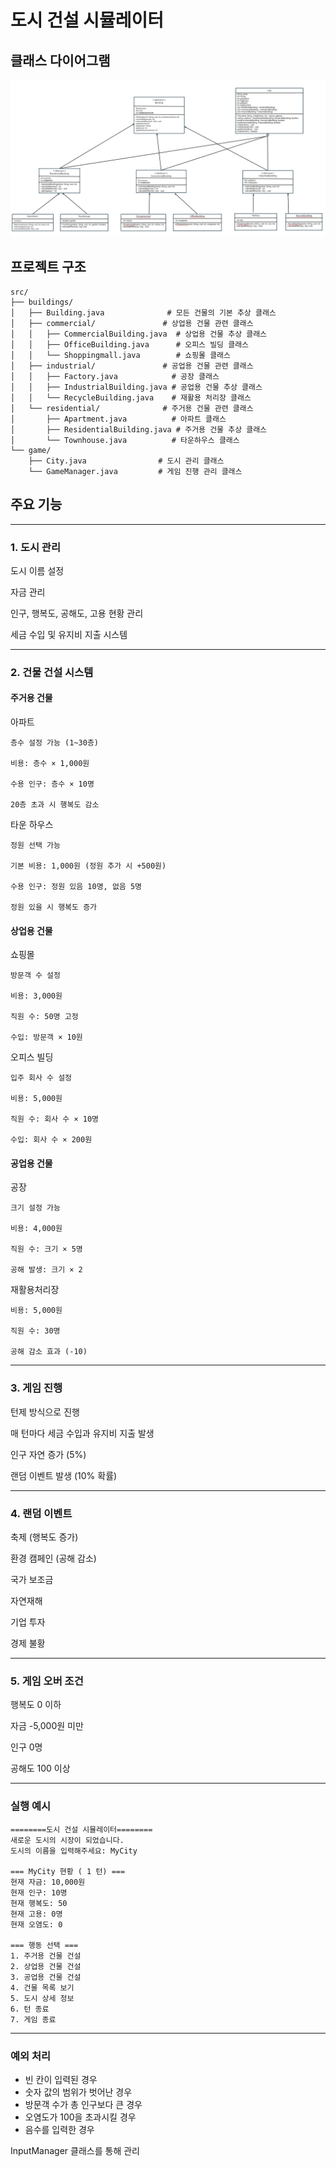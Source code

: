 # 도시 건설 시뮬레이터

## 클래스 다이어그램
![img.png](img.png)
## 프로젝트 구조
```
src/
├── buildings/
│   ├── Building.java              # 모든 건물의 기본 추상 클래스
│   ├── commercial/               # 상업용 건물 관련 클래스
│   │   ├── CommercialBuilding.java  # 상업용 건물 추상 클래스
│   │   ├── OfficeBuilding.java      # 오피스 빌딩 클래스
│   │   └── Shoppingmall.java        # 쇼핑몰 클래스
│   ├── industrial/               # 공업용 건물 관련 클래스
│   │   ├── Factory.java            # 공장 클래스
│   │   ├── IndustrialBuilding.java # 공업용 건물 추상 클래스
│   │   └── RecycleBuilding.java    # 재활용 처리장 클래스
│   └── residential/              # 주거용 건물 관련 클래스
│       ├── Apartment.java          # 아파트 클래스
│       ├── ResidentialBuilding.java # 주거용 건물 추상 클래스
│       └── Townhouse.java          # 타운하우스 클래스
└── game/
    ├── City.java                # 도시 관리 클래스
    └── GameManager.java         # 게임 진행 관리 클래스
```

## 주요 기능
***
### 1. 도시 관리

도시 이름 설정

자금 관리

인구, 행복도, 공해도, 고용 현황 관리

세금 수입 및 유지비 지출 시스템
***
### 2. 건물 건설 시스템
#### 주거용 건물

아파트

    층수 설정 가능 (1~30층)

    비용: 층수 × 1,000원

    수용 인구: 층수 × 10명

    20층 초과 시 행복도 감소


타운 하우스

    정원 선택 가능

    기본 비용: 1,000원 (정원 추가 시 +500원)

    수용 인구: 정원 있음 10명, 없음 5명

    정원 있을 시 행복도 증가


#### 상업용 건물

쇼핑몰

    방문객 수 설정

    비용: 3,000원

    직원 수: 50명 고정

    수입: 방문객 × 10원



오피스 빌딩

    입주 회사 수 설정

    비용: 5,000원

    직원 수: 회사 수 × 10명

    수입: 회사 수 × 200원

#### 공업용 건물

공장

    크기 설정 가능

    비용: 4,000원

    직원 수: 크기 × 5명

    공해 발생: 크기 × 2



재활용처리장

    비용: 5,000원

    직원 수: 30명

    공해 감소 효과 (-10)

***
### 3. 게임 진행
턴제 방식으로 진행

매 턴마다 세금 수입과 유지비 지출 발생

인구 자연 증가 (5%)

랜덤 이벤트 발생 (10% 확률)

***
### 4. 랜덤 이벤트
축제 (행복도 증가)

환경 캠페인 (공해 감소)

국가 보조금

자연재해

기업 투자

경제 불황

***
### 5. 게임 오버 조건
행복도 0 이하

자금 -5,000원 미만

인구 0명

공해도 100 이상

***
### 실행 예시
```
========도시 건설 시뮬레이터========
새로운 도시의 시장이 되었습니다.
도시의 이름을 입력해주세요: MyCity

=== MyCity 현황 ( 1 턴) ===
현재 자금: 10,000원
현재 인구: 10명
현재 행복도: 50
현재 고용: 0명
현재 오염도: 0

=== 행동 선택 ===
1. 주거용 건물 건설
2. 상업용 건물 건설
3. 공업용 건물 건설
4. 건물 목록 보기
5. 도시 상세 정보
6. 턴 종료
7. 게임 종료
```
***
### 예외 처리
- 빈 칸이 입력된 경우
- 숫자 값의 범위가 벗어난 경우
- 방문객 수가 총 인구보다 큰 경우
- 오염도가 100을 초과시킬 경우
- 음수를 입력한 경우

InputManager 클래스를 통해 관리






